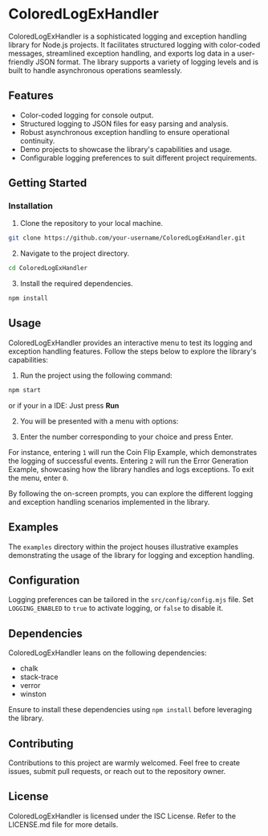 # ColoredLogExHandler

ColoredLogExHandler is a sophisticated logging and exception handling library for Node.js projects. It facilitates structured logging with color-coded messages, streamlined exception handling, and exports log data in a user-friendly JSON format. The library supports a variety of logging levels and is built to handle asynchronous operations seamlessly.

## Features
- Color-coded logging for console output.
- Structured logging to JSON files for easy parsing and analysis.
- Robust asynchronous exception handling to ensure operational continuity.
- Demo projects to showcase the library's capabilities and usage.
- Configurable logging preferences to suit different project requirements.

## Getting Started

### Installation
1. Clone the repository to your local machine.
```bash
git clone https://github.com/your-username/ColoredLogExHandler.git
```
2. Navigate to the project directory.
```bash
cd ColoredLogExHandler
```
3. Install the required dependencies.
```bash
npm install
```

## Usage
ColoredLogExHandler provides an interactive menu to test its logging and exception handling features. Follow the steps below to explore the library's capabilities:

1. Run the project using the following command:
```bash
npm start
```

or if your in a IDE: Just press **Run**

2. You will be presented with a menu with options:

3. Enter the number corresponding to your choice and press Enter.

For instance, entering `1` will run the Coin Flip Example, which demonstrates the logging of successful events. Entering `2` will run the Error Generation Example, showcasing how the library handles and logs exceptions. To exit the menu, enter `0`.


By following the on-screen prompts, you can explore the different logging and exception handling scenarios implemented in the library.

## Examples
The `examples` directory within the project houses illustrative examples demonstrating the usage of the library for logging and exception handling.

## Configuration
Logging preferences can be tailored in the `src/config/config.mjs` file. Set `LOGGING_ENABLED` to `true` to activate logging, or `false` to disable it.

## Dependencies
ColoredLogExHandler leans on the following dependencies:
- chalk
- stack-trace
- verror
- winston

Ensure to install these dependencies using `npm install` before leveraging the library.

## Contributing
Contributions to this project are warmly welcomed. Feel free to create issues, submit pull requests, or reach out to the repository owner.

## License
ColoredLogExHandler is licensed under the ISC License. Refer to the LICENSE.md file for more details.
